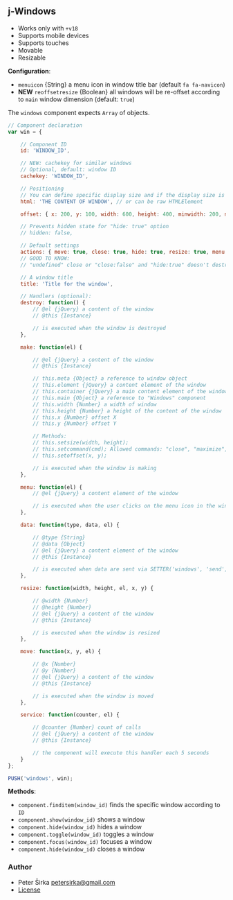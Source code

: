 ## j-Windows

- Works only with `+v18`
- Supports mobile devices
- Supports touches
- Movable
- Resizable

__Configuration__:

- `menuicon` {String} a menu icon in window title bar (default `fa fa-navicon`)
- __NEW__ `reoffsetresize` {Boolean} all windows will be re-offset according to `main` window dimension (default: `true`)

The `windows` component expects `Array` of objects.

```javascript
// Component declaration
var win = {

	// Component ID
	id: 'WINDOW_ID',

	// NEW: cachekey for similar windows
	// Optional, default: window ID
	cachekey: 'WINDOW_ID',

	// Positioning
	// You can define specific display size and if the display size is not specified then the window tries to find a size for larger display
	html: 'THE CONTENT OF WINDOW', // or can be raw HTMLElement

	offset: { x: 200, y: 100, width: 600, height: 400, minwidth: 200, minheight: 200, maxwidth: 1000, maxheight: 1000 }, // minwidth, maxwidth, maxheight, minheight are optional

	// Prevents hidden state for "hide: true" option
	// hidden: false,

	// Default settings
	actions: { move: true, close: true, hide: true, resize: true, menu: false, minimize: true, maximize: true, autosave: false },
	// GOOD TO KNOW:
	// "undefined" close or "close:false" and "hide:true" doesn't destroy the instance of window (it will be hidden only)

	// A window title
	title: 'Title for the window',

	// Handlers (optional):
	destroy: function() {
		// @el {jQuery} a content of the window
		// @this {Instance}

		// is executed when the window is destroyed
	},

	make: function(el) {

		// @el {jQuery} a content of the window
		// @this {Instance}

		// this.meta {Object} a reference to window object
		// this.element {jQuery} a content element of the window
		// this.container {jQuery} a main content element of the window
		// this.main {Object} a reference to "Windows" component
		// this.width {Number} a width of window
		// this.height {Number} a height of the content of the window
		// this.x {Number} offset X
		// this.y {Number} offset Y

		// Methods:
		// this.setsize(width, height);
		// this.setcommand(cmd); Allowed commands: "close", "maximize", "resetmaximize", "togglemaximize", "minimize", "resetminimize", "toggleminimize", "resize", "move", "focus"
		// this.setoffset(x, y);

		// is executed when the window is making
	},

	menu: function(el) {
		// @el {jQuery} a content element of the window

		// is executed when the user clicks on the menu icon in the window title bar
	},

	data: function(type, data, el) {

		// @type {String}
		// @data {Object}
		// @el {jQuery} a content element of the window
		// @this {Instance}

		// is executed when data are sent via SETTER('windows', 'send', 'TYPE', 'DATA')
	},

	resize: function(width, height, el, x, y) {

		// @width {Number}
		// @height {Number}
		// @el {jQuery} a content of the window
		// @this {Instance}

		// is executed when the window is resized
	},

	move: function(x, y, el) {

		// @x {Number}
		// @y {Number}
		// @el {jQuery} a content of the window
		// @this {Instance}

		// is executed when the window is moved
	},

	service: function(counter, el) {

		// @counter {Number} count of calls
		// @el {jQuery} a content of the window
		// @this {Instance}

		// the component will execute this handler each 5 seconds
	}
};

PUSH('windows', win);
```

__Methods__:

- `component.finditem(window_id)` finds the specific window according to `ID`
- `component.show(window_id)` shows a window
- `component.hide(window_id)` hides a window
- `component.toggle(window_id)` toggles a window
- `component.focus(window_id)` focuses a window
- `component.hide(window_id)` closes a window

### Author

- Peter Širka <petersirka@gmail.com>
- [License](https://www.totaljs.com/license/)